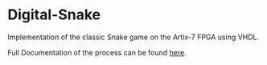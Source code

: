 # Digital-Snake
Implementation of the classic Snake game on the Artix-7 FPGA using VHDL.

Full Documentation of the process can be found [here](https://docs.google.com/document/d/1X7tcG6z9TTO0jnblqt1CaB0vEaFEitQbbNlu4u3Q4PU/edit?usp=sharing).
